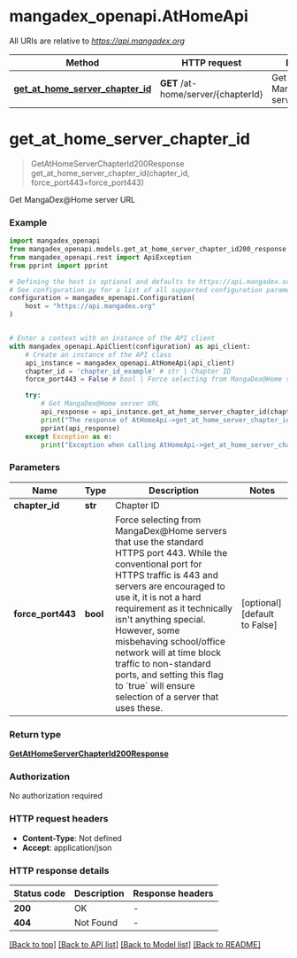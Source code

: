 # mangadex_openapi.AtHomeApi

All URIs are relative to *https://api.mangadex.org*

Method | HTTP request | Description
------------- | ------------- | -------------
[**get_at_home_server_chapter_id**](AtHomeApi.md#get_at_home_server_chapter_id) | **GET** /at-home/server/{chapterId} | Get MangaDex@Home server URL


# **get_at_home_server_chapter_id**
> GetAtHomeServerChapterId200Response get_at_home_server_chapter_id(chapter_id, force_port443=force_port443)

Get MangaDex@Home server URL

### Example


```python
import mangadex_openapi
from mangadex_openapi.models.get_at_home_server_chapter_id200_response import GetAtHomeServerChapterId200Response
from mangadex_openapi.rest import ApiException
from pprint import pprint

# Defining the host is optional and defaults to https://api.mangadex.org
# See configuration.py for a list of all supported configuration parameters.
configuration = mangadex_openapi.Configuration(
    host = "https://api.mangadex.org"
)


# Enter a context with an instance of the API client
with mangadex_openapi.ApiClient(configuration) as api_client:
    # Create an instance of the API class
    api_instance = mangadex_openapi.AtHomeApi(api_client)
    chapter_id = 'chapter_id_example' # str | Chapter ID
    force_port443 = False # bool | Force selecting from MangaDex@Home servers that use the standard HTTPS port 443.  While the conventional port for HTTPS traffic is 443 and servers are encouraged to use it, it is not a hard requirement as it technically isn't anything special.  However, some misbehaving school/office network will at time block traffic to non-standard ports, and setting this flag to `true` will ensure selection of a server that uses these. (optional) (default to False)

    try:
        # Get MangaDex@Home server URL
        api_response = api_instance.get_at_home_server_chapter_id(chapter_id, force_port443=force_port443)
        print("The response of AtHomeApi->get_at_home_server_chapter_id:\n")
        pprint(api_response)
    except Exception as e:
        print("Exception when calling AtHomeApi->get_at_home_server_chapter_id: %s\n" % e)
```



### Parameters


Name | Type | Description  | Notes
------------- | ------------- | ------------- | -------------
 **chapter_id** | **str**| Chapter ID | 
 **force_port443** | **bool**| Force selecting from MangaDex@Home servers that use the standard HTTPS port 443.  While the conventional port for HTTPS traffic is 443 and servers are encouraged to use it, it is not a hard requirement as it technically isn&#39;t anything special.  However, some misbehaving school/office network will at time block traffic to non-standard ports, and setting this flag to &#x60;true&#x60; will ensure selection of a server that uses these. | [optional] [default to False]

### Return type

[**GetAtHomeServerChapterId200Response**](GetAtHomeServerChapterId200Response.md)

### Authorization

No authorization required

### HTTP request headers

 - **Content-Type**: Not defined
 - **Accept**: application/json

### HTTP response details

| Status code | Description | Response headers |
|-------------|-------------|------------------|
**200** | OK |  -  |
**404** | Not Found |  -  |

[[Back to top]](#) [[Back to API list]](../README.md#documentation-for-api-endpoints) [[Back to Model list]](../README.md#documentation-for-models) [[Back to README]](../README.md)

